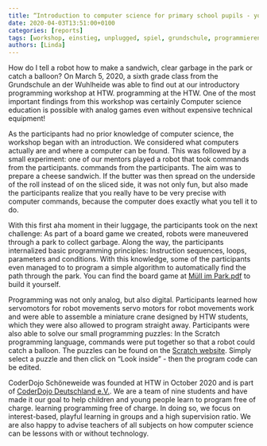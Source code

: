 ```yaml
---
title: “Introduction to computer science for primary school pupils - you can learn a lot even without a computer!”
date: 2020-04-03T13:51:00+0100
categories: [reports]
tags: [workshop, einstieg, unplugged, spiel, grundschule, programmieren, scratch, motoren]
authors: [Linda]
---
```

How do I tell a robot how to make a sandwich, clear garbage in the park or catch a balloon?
On March 5, 2020, a sixth grade class from the Grundschule an der Wuhlheide was able to find out at our introductory programming workshop at HTW.
programming at the HTW. One of the most important findings from this workshop was certainly
Computer science education is possible with analog games even without expensive technical equipment!

As the participants had no prior knowledge of computer science, the workshop began with an introduction.
We considered what computers actually are and where a computer can be found.
This was followed by a small experiment: one of our mentors played a robot that took commands from the participants.
commands from the participants. The aim was to prepare a cheese sandwich. If the butter was then spread on the underside of the roll
instead of on the sliced side, it was not only fun, but also made the participants realize
that you really have to be very precise with computer commands, because the computer does exactly what you tell it to do.

With this first aha moment in their luggage, the participants took on the next challenge:
As part of a board game we created, robots were maneuvered through a park to collect garbage.
Along the way, the participants internalized basic programming principles: Instruction sequences, loops,
parameters and conditions. With this knowledge, some of the participants even managed to
to program a simple algorithm to automatically find the path through the park.
You can find the board game at [Müll im Park.pdf](https://coderdojo-schoeneweide.github.io/docs/spiel-muell-im-park.pdf)
to build it yourself.

Programming was not only analog, but also digital. Participants learned how servomotors for robot movements
servo motors for robot movements work and were able to assemble a miniature crane designed by HTW students,
which they were also allowed to program straight away. Participants were also able to solve our small programming puzzles:
In the Scratch programming language, commands were put together so that a robot could catch a balloon.
The puzzles can be found on the [Scratch website](https://scratch.mit.edu/studios/25883413/). Simply select a puzzle and
then click on “Look inside” - then the program code can be edited.

CoderDojo Schöneweide was founded at HTW in October 2020 and is part of [CoderDojo Deutschland e.V.](https://coderdojo-deutschland.de/).
We are a team of nine students and have made it our goal to help children and young people learn to program free of charge.
learning programming free of charge. In doing so, we focus on interest-based, playful learning in groups
and a high supervision ratio. We are also happy to advise teachers of all subjects on how computer science can be
lessons with or without technology.